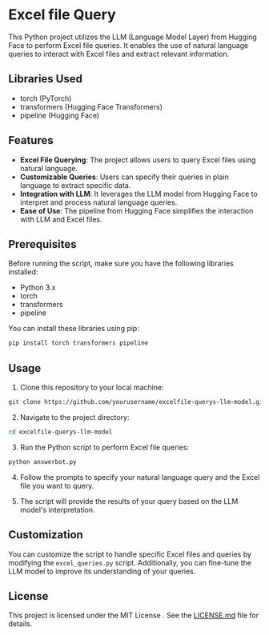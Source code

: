
# Excel file Query 

This Python project utilizes the LLM (Language Model Layer) from Hugging Face to perform Excel file queries. It enables the use of natural language queries to interact with Excel files and extract relevant information.

## Libraries Used

- torch (PyTorch)
- transformers (Hugging Face Transformers)
- pipeline (Hugging Face)

## Features

- **Excel File Querying**: The project allows users to query Excel files using natural language.
- **Customizable Queries**: Users can specify their queries in plain language to extract specific data.
- **Integration with LLM**: It leverages the LLM model from Hugging Face to interpret and process natural language queries.
- **Ease of Use**: The pipeline from Hugging Face simplifies the interaction with LLM and Excel files.

## Prerequisites

Before running the script, make sure you have the following libraries installed:

- Python 3.x
- torch
- transformers
- pipeline

You can install these libraries using pip:

```bash
pip install torch transformers pipeline
```

## Usage

1. Clone this repository to your local machine:

```bash
git clone https://github.com/yourusername/excelfile-querys-llm-model.git
```

2. Navigate to the project directory:

```bash
cd excelfile-querys-llm-model
```

3. Run the Python script to perform Excel file queries:

```bash
python answerbot.py
```

4. Follow the prompts to specify your natural language query and the Excel file you want to query.

5. The script will provide the results of your query based on the LLM model's interpretation.

## Customization

You can customize the script to handle specific Excel files and queries by modifying the `excel_queries.py` script. Additionally, you can fine-tune the LLM model to improve its understanding of your queries.

## License

This project is licensed under the MIT License . See the [LICENSE.md](LICENSE.md) file for details.
